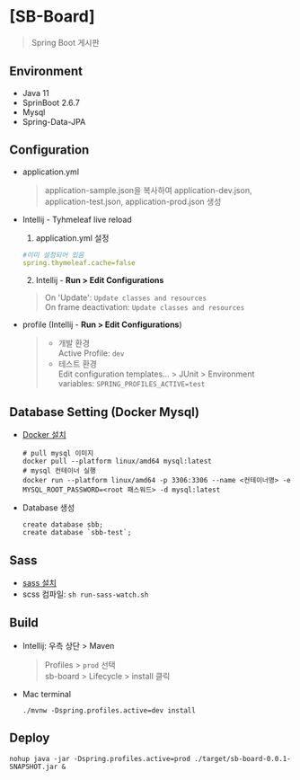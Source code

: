 # [SB-Board]
> Spring Boot 게시판

## Environment
* Java 11
* SprinBoot 2.6.7
* Mysql
* Spring-Data-JPA


## Configuration
* application.yml
    > application-sample.json을 복사하여 application-dev.json, application-test.json, application-prod.json 생성
* Intellij - Tyhmeleaf live reload
  1. application.yml 설정
    ```yaml
    #이미 설정되어 있음
    spring.thymeleaf.cache=false 
    ```
  2. Intellij - **Run > Edit Configurations**    
  > On 'Update': `Update classes and resources`      
  > On frame deactivation: `Update classes and resources`  
 
* profile (Intellij - **Run > Edit Configurations**)
  > * 개발 환경   
  > Active Profile: `dev`
  > * 테스트 환경   
  > Edit configuration templates... > JUnit > Environment variables: `SPRING_PROFILES_ACTIVE=test`

## Database Setting (Docker Mysql)
* [Docker 설치](https://www.docker.com/get-started/)
    ```shell
    # pull mysql 이미지
    docker pull --platform linux/amd64 mysql:latest
    # mysql 컨테이너 실행
    docker run --platform linux/amd64 -p 3306:3306 --name <컨테이너명> -e MYSQL_ROOT_PASSWORD=<root 패스워드> -d mysql:latest
    ```
* Database 생성
    ```mysql
    create database sbb;  
    create database `sbb-test`;  
    ```

## Sass
* [sass 설치](https://sass-lang.com/install)
* scss 컴파일: `sh run-sass-watch.sh`

## Build
* Intellij: 우측 상단 > Maven
  > Profiles > `prod` 선택    
  > sb-board > Lifecycle > install 클릭
* Mac terminal
    ```shell
    ./mvnw -Dspring.profiles.active=dev install
    ```

## Deploy
```shell
nohup java -jar -Dspring.profiles.active=prod ./target/sb-board-0.0.1-SNAPSHOT.jar &
```
